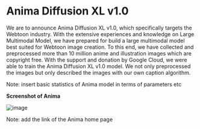 # Anima Diffusion XL v1.0

We are to announce Anima Diffusion XL v1.0, which specifically targets the Webtoon industry. With the extensive experiences and knowledge on Large Multimodal Model, we have prepared for build a large multimodal model best suited for Webtoon image creation. To this end, we have collected and preprocessed more than 10 million anime and illustration images which are copyright free. With the support and donation by Google Cloud, we were able to train the Anima Diffusion XL v1.0 model. We not only preprocessed the images but only described the images with our own caption algorithm. 

Note: insert basic statistics of Anima model in terms of parameters etc

**Screenshot of Anima**

![image](https://github.com/OnomaAI/Anima_Diffusion_XL/assets/13410808/7f31d692-bcff-4797-abf8-a995b09a9e23)

Note: add the link of the Anima home page
